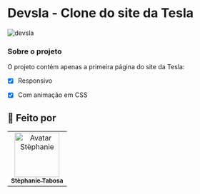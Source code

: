 # Devsla - Clone do site da Tesla

![devsla](https://user-images.githubusercontent.com/41654616/119561488-a01fd580-bd7b-11eb-98a2-ca410cddee89.png)



### Sobre o projeto

O projeto contém apenas a primeira página do site da Tesla:

- [x] Responsivo
- [x] Com animação em CSS



## 🤝 Feito por


<table>
  <tr>
    <td align="center">
      <a href="#">
        <img src="https://user-images.githubusercontent.com/41654616/119561589-c180c180-bd7b-11eb-95da-e1912aaec600.png" width="100px;" alt="Avatar Stèphanie"/><br>
        <sub>
          <b>Stèphanie Tabosa</b>
        </sub>
      </a>
    </td>
  </tr>
</table>
